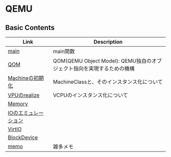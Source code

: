 # QEMU


## Basic Contents
| Link | Description |
| --- | --- |
| [main](main.md)                | main関数 |
| [QOM](qom.md)                  | QOM(QEMU Object Model): QEMU独自のオブジェクト指向を実現するための機構 |
| [Machineの初期化](machine.md)  | MachineClassと、そのインスタンス化について |
| [VPUのrealize](vpu_realize.md) | VCPUのインスタンス化について |
| [Memory](memory.md)            |  |
| [IOのエミュレーション](io.md)  |  |
| [VirtIO](virtio.md)            |  |
| [BlockDevice](blockdevice.md)  |  |
| [memo](memo.md)                | 雑多メモ |
